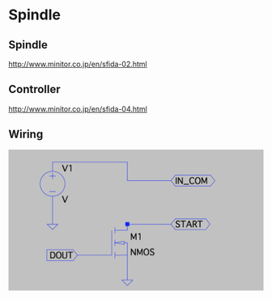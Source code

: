 # Spindle

## Spindle
http://www.minitor.co.jp/en/sfida-02.html


## Controller
http://www.minitor.co.jp/en/sfida-04.html

## Wiring
![wiring](wiring.png)